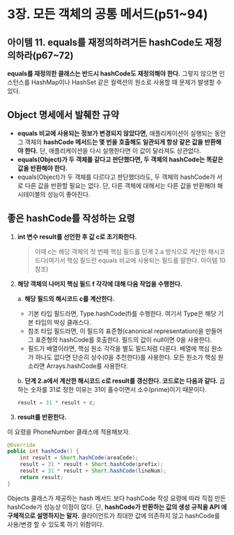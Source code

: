 # 3장. 모든 객체의 공통 메서드(p51~94)

## 아이템 11. equals를 재정의하려거든 hashCode도 재정의하라(p67~72)

**equals를 재정의한 클래스는 반드시 hashCode도 재정의해야 한다.** 그렇지 않으면 인스턴스를 HashMap이나 HashSet 같은 컬렉션의 원소로 사용할 때 문제가 발생할 수 있다.

## Object 명세에서 발췌한 규약

- **equals 비교에 사용되는 정보가 변경되지 않았다면,** 애플리케이션이 실행되는 동안 그 객체의 **hashCode 메서드는 몇 번을 호출해도 일관되게 항상 같은 값을 반환해야 한다.** 단, 애플리케이션을 다시 실행한다면 이 값이 달라져도 상관없다.
- **equals(Object)가 두 객체를 같다고 판단했다면, 두 객체의 hashCode는 똑같은 값을 반환해야 한다.**
- equals(Object)가 두 객체를 다르다고 판단했더라도, 두 객체의 hashCode가 서로 다른 값을 반환할 필요는 없다. 단, 다른 객체에 대해서는 다른 값을 반환해야 해시테이블의 성능이 좋아진다.

## 좋은 hashCode를 작성하는 요령

1. **int 변수 result를 선언한 후 값 c로 초기화한다.** 

   > 이때 c는 해당 객체의 첫 번째 핵심 필드를 단계 2.a 방식으로 계산한 해시코드다(여기서 핵심 필드란 equals 비교에 사용되는 필드를 말한다. 아이템 10 참조)

2. **해당 객체의 나머지 핵심 필드 f 각각에 대해 다음 작업을 수행한다.**

   a. **해당 필드의 해시코드 c를 계산한다.**

   - 기본 타입 필드라면, Type.hashCode(f)를 수행한다. 여기서 Type은 해당 기본 타입의 박싱 클래스다.
   - 참조 타입 필드라면, 이 필드의 표준형(canonical representation)을 만들어 그 표준형의 hashCode를 호출한다. 필드의 값이 null이면 0을 사용한다.
   - 필드가 배열이라면, 핵심 원소 각각을 별도 필드처럼 다룬다. 배열에 핵심 원소가 하나도 없다면 단순히 상수(0을 추천한다)를 사용한다. 모든 원소가 핵심 원소라면 Arrays.hashCode를 사용한다.

   b. **단계 2.a에서 계산한 해시코드 c로 result를 갱신한다. 코드로는 다음과 같다.** 곱하는 숫자를 31로 정한 이유는 31이 홀수이면서 소수(prime)이기 때문이다. 

   ```java
   result = 31 * result + c;
   ```

3. **result를 반환한다.**

이 요령을 PhoneNumber 클래스에 적용해보자.

```java
@Override 
public int hashCode() {
    int result = Short.hashCode(areaCode);
    result = 31 * result + Short.hashCode(prefix);
    result = 31 * result + Short.hashCode(lineNum);
    return result;
}
```

Objects 클래스가 제공하는 hash 메서드 보다 hashCode 작성 요령에 따라 직접 만든 hashCode가 성능상 이점이 많다. 단, **hashCode가 반환하는 값의 생성 규칙을 API 에 구체적으로 설명하지는 말자.** 클라이언트가 최대한 값에 의존하지 않고 hashCode를 사용/변경 할 수 있도록 하기 위함이다.

